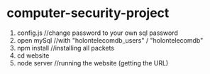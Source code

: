 # computer-security-project
 

1. config.js //change password to your own sql password
2. open mySql //with "holontelecomdb_users" / "holontelecomdb"
3. npm install //installing all packets
4. cd website
5. node server //running the website (getting the URL)
